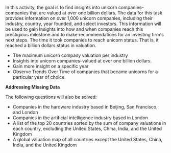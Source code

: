 In this activity, the goal is to find insights into unicorn companies–companies that are valued at over one billion dollars. The data for this task provides information on over 1,000 unicorn companies, including their industry, country, year founded, and select investors. This information will be used to gain
Insights into how and when companies reach this prestigious milestone and to make recommendations for an investing firm's next steps.
The time it took companies to reach unicorn status. That is, it reached a billion dollars status in valuation.
- The maximum unicorn company valuation per industry
- Insights into unicorn companies–valued at over one billion dollars.
- Gain more insight on a specific year
- Observe Trends Over Time of companies that became unicorns for a particular year of choice.

**Addressing Missing Data**

The following questions will also be solved:

- Companies in the hardware industry based in Beijing, San Francisco, and London
- Companies in the artificial intelligence industry based in London
- A list of the top 20 countries sorted by the sum of company valuations in each country, excluding the United States, China, India, and the United Kingdom
- A global valuation map of all countries except the United States, China, India, and the United Kingdom
